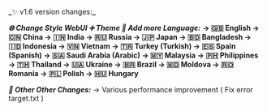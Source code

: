 **_**✨ v1.6 version changes:**_**

**_🌐 Change Style WebUI ➕ Theme 
🧩 Add more Language:_**
**→ 🇬🇧 English
→ 🇨🇳 China
→ 🇮🇳 India
→ 🇷🇺 Russia
→ 🇯🇵 Japan
→ 🇧🇩 Bangladesh
→ 🇮🇩 Indonesia
→ 🇻🇳 Vietnam
→ 🇹🇷 Turkey (Turkish)
→ 🇪🇸 Spain (Spanish)
→ 🇸🇦 Saudi Arabia (Arabic)
→ 🇲🇾 Malaysia
→ 🇵🇭 Philippines
→ 🇹🇭 Thailand
→ 🇺🇦 Ukraine
→ 🇧🇷 Brazil
→ 🇲🇩 Moldova
→ 🇷🇴 Romania
→  🇵🇱 Polish
→  🇭🇺 Hungary**

**_🔧 Other Other Changes:_**
→ Various performance improvement ( Fix error target.txt )
